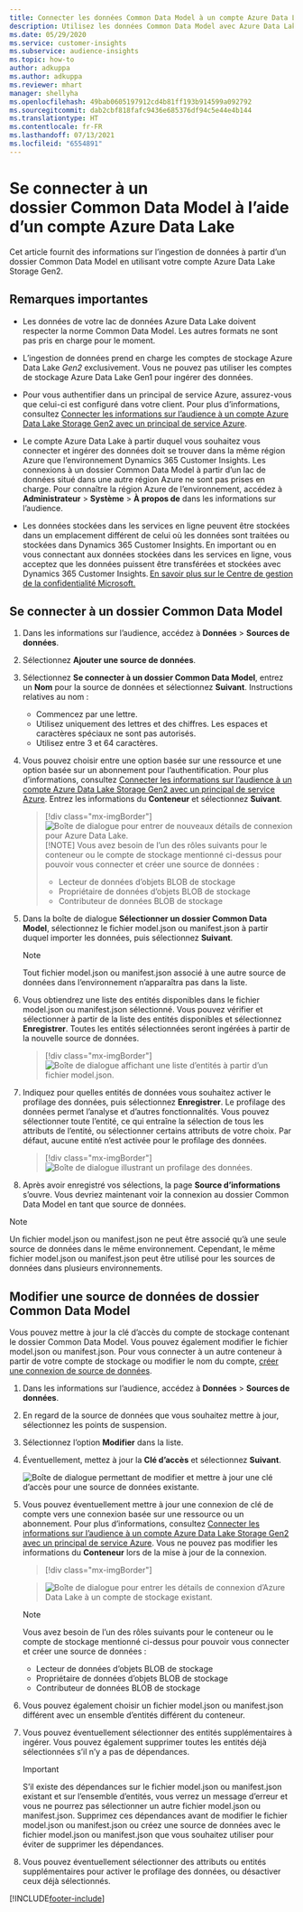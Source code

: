 ```yaml
---
title: Connecter les données Common Data Model à un compte Azure Data Lake
description: Utilisez les données Common Data Model avec Azure Data Lake Storage.
ms.date: 05/29/2020
ms.service: customer-insights
ms.subservice: audience-insights
ms.topic: how-to
author: adkuppa
ms.author: adkuppa
ms.reviewer: mhart
manager: shellyha
ms.openlocfilehash: 49bab0605197912cd4b81ff193b914599a092792
ms.sourcegitcommit: dab2cbf818fafc9436e685376df94c5e44e4b144
ms.translationtype: HT
ms.contentlocale: fr-FR
ms.lasthandoff: 07/13/2021
ms.locfileid: "6554891"
---
```

# <a name="connect-to-a-common-data-model-folder-using-an-azure-data-lake-account"></a>Se connecter à un dossier Common Data Model à l’aide d’un compte Azure Data Lake

Cet article fournit des informations sur l’ingestion de données à partir d’un dossier Common Data Model en utilisant votre compte Azure Data Lake Storage Gen2.

## <a name="important-considerations"></a>Remarques importantes

- Les données de votre lac de données Azure Data Lake doivent respecter la norme Common Data Model. Les autres formats ne sont pas pris en charge pour le moment.

- L’ingestion de données prend en charge les comptes de stockage Azure Data Lake *Gen2* exclusivement. Vous ne pouvez pas utiliser les comptes de stockage Azure Data Lake Gen1 pour ingérer des données.

- Pour vous authentifier dans un principal de service Azure, assurez-vous que celui-ci est configuré dans votre client. Pour plus d’informations, consultez [Connecter les informations sur l’audience à un compte Azure Data Lake Storage Gen2 avec un principal de service Azure](connect-service-principal.md).

- Le compte Azure Data Lake à partir duquel vous souhaitez vous connecter et ingérer des données doit se trouver dans la même région Azure que l’environnement Dynamics 365 Customer Insights. Les connexions à un dossier Common Data Model à partir d’un lac de données situé dans une autre région Azure ne sont pas prises en charge. Pour connaître la région Azure de l’environnement, accédez à **Administrateur** > **Système** > **À propos de** dans les informations sur l’audience.

- Les données stockées dans les services en ligne peuvent être stockées dans un emplacement différent de celui où les données sont traitées ou stockées dans Dynamics 365 Customer Insights. En important ou en vous connectant aux données stockées dans les services en ligne, vous acceptez que les données puissent être transférées et stockées avec Dynamics 365 Customer Insights. [En savoir plus sur le Centre de gestion de la confidentialité Microsoft.](https://www.microsoft.com/trust-center)

## <a name="connect-to-a-common-data-model-folder"></a>Se connecter à un dossier Common Data Model

1. Dans les informations sur l’audience, accédez à **Données** > **Sources de données**.

1. Sélectionnez **Ajouter une source de données**.

1. Sélectionnez **Se connecter à un dossier Common Data Model**, entrez un **Nom** pour la source de données et sélectionnez **Suivant**. Instructions relatives au nom : 
   - Commencez par une lettre.
   - Utilisez uniquement des lettres et des chiffres. Les espaces et caractères spéciaux ne sont pas autorisés.
   - Utilisez entre 3 et 64 caractères.

1. Vous pouvez choisir entre une option basée sur une ressource et une option basée sur un abonnement pour l’authentification. Pour plus d’informations, consultez [Connecter les informations sur l’audience à un compte Azure Data Lake Storage Gen2 avec un principal de service Azure](connect-service-principal.md). Entrez les informations du **Conteneur** et sélectionnez **Suivant**.
   > [!div class="mx-imgBorder"]
   > ![Boîte de dialogue pour entrer de nouveaux détails de connexion pour Azure Data Lake.](media/enter-new-storage-details.png)
   > [!NOTE]
   > Vous avez besoin de l’un des rôles suivants pour le conteneur ou le compte de stockage mentionné ci-dessus pour pouvoir vous connecter et créer une source de données :
   >  - Lecteur de données d’objets BLOB de stockage
   >  - Propriétaire de données d’objets BLOB de stockage
   >  - Contributeur de données BLOB de stockage

1. Dans la boîte de dialogue **Sélectionner un dossier Common Data Model**, sélectionnez le fichier model.json ou manifest.json à partir duquel importer les données, puis sélectionnez **Suivant**.
   > [!NOTE]
   > Tout fichier model.json ou manifest.json associé à une autre source de données dans l’environnement n’apparaîtra pas dans la liste.

1. Vous obtiendrez une liste des entités disponibles dans le fichier model.json ou manifest.json sélectionné. Vous pouvez vérifier et sélectionner à partir de la liste des entités disponibles et sélectionnez **Enregistrer**. Toutes les entités sélectionnées seront ingérées à partir de la nouvelle source de données.
   > [!div class="mx-imgBorder"]
   > ![Boîte de dialogue affichant une liste d’entités à partir d’un fichier model.json.](media/review-entities.png)

8. Indiquez pour quelles entités de données vous souhaitez activer le profilage des données, puis sélectionnez **Enregistrer**. Le profilage des données permet l’analyse et d’autres fonctionnalités. Vous pouvez sélectionner toute l’entité, ce qui entraîne la sélection de tous les attributs de l’entité, ou sélectionner certains attributs de votre choix. Par défaut, aucune entité n’est activée pour le profilage des données.
   > [!div class="mx-imgBorder"]
   > ![Boîte de dialogue illustrant un profilage des données.](media/dataprofiling-entities.png)

9. Après avoir enregistré vos sélections, la page **Source d’informations** s’ouvre. Vous devriez maintenant voir la connexion au dossier Common Data Model en tant que source de données.

> [!NOTE]
> Un fichier model.json ou manifest.json ne peut être associé qu’à une seule source de données dans le même environnement. Cependant, le même fichier model.json ou manifest.json peut être utilisé pour les sources de données dans plusieurs environnements.

## <a name="edit-a-common-data-model-folder-data-source"></a>Modifier une source de données de dossier Common Data Model

Vous pouvez mettre à jour la clé d’accès du compte de stockage contenant le dossier Common Data Model. Vous pouvez également modifier le fichier model.json ou manifest.json. Pour vous connecter à un autre conteneur à partir de votre compte de stockage ou modifier le nom du compte, [créer une connexion de source de données](#connect-to-a-common-data-model-folder).

1. Dans les informations sur l’audience, accédez à **Données** > **Sources de données**.

2. En regard de la source de données que vous souhaitez mettre à jour, sélectionnez les points de suspension.

3. Sélectionnez l’option **Modifier** dans la liste.

4. Éventuellement, mettez à jour la **Clé d’accès** et sélectionnez **Suivant**.

   ![Boîte de dialogue permettant de modifier et mettre à jour une clé d’accès pour une source de données existante.](media/edit-access-key.png)

5. Vous pouvez éventuellement mettre à jour une connexion de clé de compte vers une connexion basée sur une ressource ou un abonnement. Pour plus d’informations, consultez [Connecter les informations sur l’audience à un compte Azure Data Lake Storage Gen2 avec un principal de service Azure](connect-service-principal.md). Vous ne pouvez pas modifier les informations du **Conteneur** lors de la mise à jour de la connexion.
   > [!div class="mx-imgBorder"]

   > ![Boîte de dialogue pour entrer les détails de connexion d’Azure Data Lake à un compte de stockage existant.](media/enter-existing-storage-details.png)

   > [!NOTE]
   > Vous avez besoin de l’un des rôles suivants pour le conteneur ou le compte de stockage mentionné ci-dessus pour pouvoir vous connecter et créer une source de données :
   >  - Lecteur de données d’objets BLOB de stockage
   >  - Propriétaire de données d’objets BLOB de stockage
   >  - Contributeur de données BLOB de stockage


6. Vous pouvez également choisir un fichier model.json ou manifest.json différent avec un ensemble d’entités différent du conteneur.

7. Vous pouvez éventuellement sélectionner des entités supplémentaires à ingérer. Vous pouvez également supprimer toutes les entités déjà sélectionnées s’il n’y a pas de dépendances.

   > [!IMPORTANT]
   > S’il existe des dépendances sur le fichier model.json ou manifest.json existant et sur l’ensemble d’entités, vous verrez un message d’erreur et vous ne pourrez pas sélectionner un autre fichier model.json ou manifest.json. Supprimez ces dépendances avant de modifier le fichier model.json ou manifest.json ou créez une source de données avec le fichier model.json ou manifest.json que vous souhaitez utiliser pour éviter de supprimer les dépendances.

8. Vous pouvez éventuellement sélectionner des attributs ou entités supplémentaires pour activer le profilage des données, ou désactiver ceux déjà sélectionnés.   


[!INCLUDE[footer-include](../includes/footer-banner.md)]